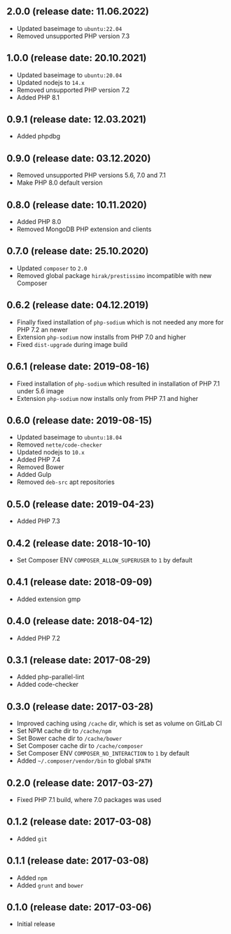 ## 2.0.0 (release date: 11.06.2022)

 * Updated baseimage to `ubuntu:22.04`
 * Removed unsupported PHP version 7.3

## 1.0.0 (release date: 20.10.2021)

 * Updated baseimage to `ubuntu:20.04`
 * Updated nodejs to `14.x`
 * Removed unsupported PHP version 7.2
 * Added PHP 8.1

## 0.9.1 (release date: 12.03.2021)

 * Added phpdbg

## 0.9.0 (release date: 03.12.2020)

 * Removed unsupported PHP versions 5.6, 7.0 and 7.1
 * Make PHP 8.0 default version

## 0.8.0 (release date: 10.11.2020)

 * Added PHP 8.0
 * Removed MongoDB PHP extension and clients

## 0.7.0 (release date: 25.10.2020)

 * Updated `composer` to `2.0`
 * Removed global package `hirak/prestissimo` incompatible with new Composer

## 0.6.2 (release date: 04.12.2019)

 * Finally fixed installation of `php-sodium` which is not needed any more for PHP 7.2 an newer
 * Extension `php-sodium` now installs from PHP 7.0 and higher
 * Fixed `dist-upgrade` during image build

## 0.6.1 (release date: 2019-08-16)

 * Fixed installation of `php-sodium` which resulted in installation of PHP 7.1 under 5.6 image
 * Extension `php-sodium` now installs only from PHP 7.1 and higher

## 0.6.0 (release date: 2019-08-15)

 * Updated baseimage to `ubuntu:18.04`
 * Removed `nette/code-checker`
 * Updated nodejs to `10.x`
 * Added PHP 7.4
 * Removed Bower
 * Added Gulp
 * Removed `deb-src` apt repositories

## 0.5.0 (release date: 2019-04-23)

 * Added PHP 7.3

## 0.4.2 (release date: 2018-10-10)

 * Set Composer ENV `COMPOSER_ALLOW_SUPERUSER` to `1` by default

## 0.4.1 (release date: 2018-09-09)

 * Added extension gmp

## 0.4.0 (release date: 2018-04-12)

 * Added PHP 7.2

## 0.3.1 (release date: 2017-08-29)

 * Added php-parallel-lint
 * Added code-checker

## 0.3.0 (release date: 2017-03-28)

 * Improved caching using `/cache` dir, which is set as volume on GitLab CI
 * Set NPM cache dir to `/cache/npm`
 * Set Bower cache dir to `/cache/bower`
 * Set Composer cache dir to `/cache/composer`
 * Set Composer ENV `COMPOSER_NO_INTERACTION` to `1` by default
 * Added `~/.composer/vendor/bin` to global `$PATH`

## 0.2.0 (release date: 2017-03-27)

 * Fixed PHP 7.1 build, where 7.0 packages was used

## 0.1.2 (release date: 2017-03-08)

 * Added `git`

## 0.1.1 (release date: 2017-03-08)

 * Added `npm`
 * Added `grunt` and `bower`

## 0.1.0 (release date: 2017-03-06)

 * Initial release
